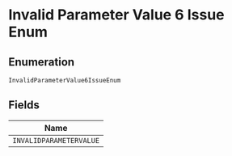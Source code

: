 
# Invalid Parameter Value 6 Issue Enum

## Enumeration

`InvalidParameterValue6IssueEnum`

## Fields

| Name |
|  --- |
| `INVALIDPARAMETERVALUE` |

